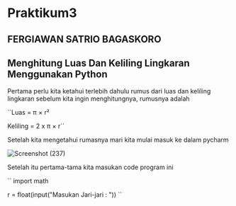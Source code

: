 ﻿# Praktikum3
## FERGIAWAN SATRIO BAGASKORO
## Menghitung Luas Dan Keliling Lingkaran Menggunakan Python
Pertama perlu kita ketahui terlebih dahulu rumus dari luas dan keliling lingkaran sebelum kita ingin menghitungnya, rumusnya adalah

``Luas     = π × r²

Keliling = 2 x π × r``

Setelah kita mengetahui rumasnya mari kita mulai masuk ke dalam pycharm

![Screenshot (237)](https://user-images.githubusercontent.com/115530180/198527757-3f38563d-013d-4ef3-a01b-85cfb444c0aa.png)

Setelah itu pertama-tama kita masukan code program ini

`` import math

r = float(input("Masukan Jari-jari : ")) ``

